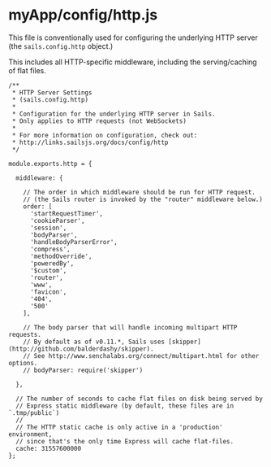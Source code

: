 # myApp/config/http.js

This file is conventionally used for configuring the underlying HTTP server (the `sails.config.http` object.)

This includes all HTTP-specific middleware, including the serving/caching of flat files.

<docmeta name="uniqueID" value="httpjs768553">
<docmeta name="displayName" value="http.js">

```
/**
 * HTTP Server Settings
 * (sails.config.http)
 *
 * Configuration for the underlying HTTP server in Sails.
 * Only applies to HTTP requests (not WebSockets)
 *
 * For more information on configuration, check out:
 * http://links.sailsjs.org/docs/config/http
 */

module.exports.http = {

  middleware: {

    // The order in which middleware should be run for HTTP request.
    // (the Sails router is invoked by the "router" middleware below.)
    order: [
      'startRequestTimer',
      'cookieParser',
      'session',
      'bodyParser',
      'handleBodyParserError',
      'compress',
      'methodOverride',
      'poweredBy',
      '$custom',
      'router',
      'www',
      'favicon',
      '404',
      '500'
    ],

    // The body parser that will handle incoming multipart HTTP requests.
    // By default as of v0.11.*, Sails uses [skipper](http://github.com/balderdashy/skipper).
    // See http://www.senchalabs.org/connect/multipart.html for other options.
    // bodyParser: require('skipper')

  },

  // The number of seconds to cache flat files on disk being served by
  // Express static middleware (by default, these files are in `.tmp/public`)
  //
  // The HTTP static cache is only active in a 'production' environment,
  // since that's the only time Express will cache flat-files.
  cache: 31557600000
};

```
